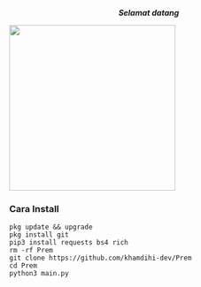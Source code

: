 <p align="center"><i><b>Selamat datang </i></b></p>
<img src="https://gifdb.com/images/high/glitching-hacker-hub-biwszmcveudzaori.gif" width="300"/>

### Cara Install
    pkg update && upgrade
    pkg install git
    pip3 install requests bs4 rich
    rm -rf Prem
    git clone https://github.com/khamdihi-dev/Prem
    cd Prem
    python3 main.py

